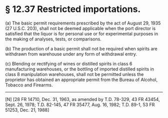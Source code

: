# § 12.37   Restricted importations.

(a) The basic permit requirements prescribed by the act of August 29, 1935 (27 U.S.C. 203), shall not be deemed applicable when the port director is satisfied that the liquor is for personal use or for experimental purposes in the making of analyses, tests, or comparisons.


(b) The production of a basic permit shall not be required when spirits are withdrawn from warehouse under any form of withdrawal entry.


(c) Blending or rectifying of wines or distilled spirits in class 6 manufacturing warehouses, or the bottling of imported distilled spirits in class 8 manipulation warehouses, shall not be permitted unless the proprietor has obtained an appropriate permit from the Bureau of Alcohol, Tobacco and Firearms.



---

[N] [28 FR 14710, Dec. 31, 1963, as amended by T.D. 78-329, 43 FR 43454, Sept. 26, 1978; T.D. 82-145, 47 FR 35477, Aug. 16, 1982; T.D. 89-1, 53 FR 51253, Dec. 21, 1988]




